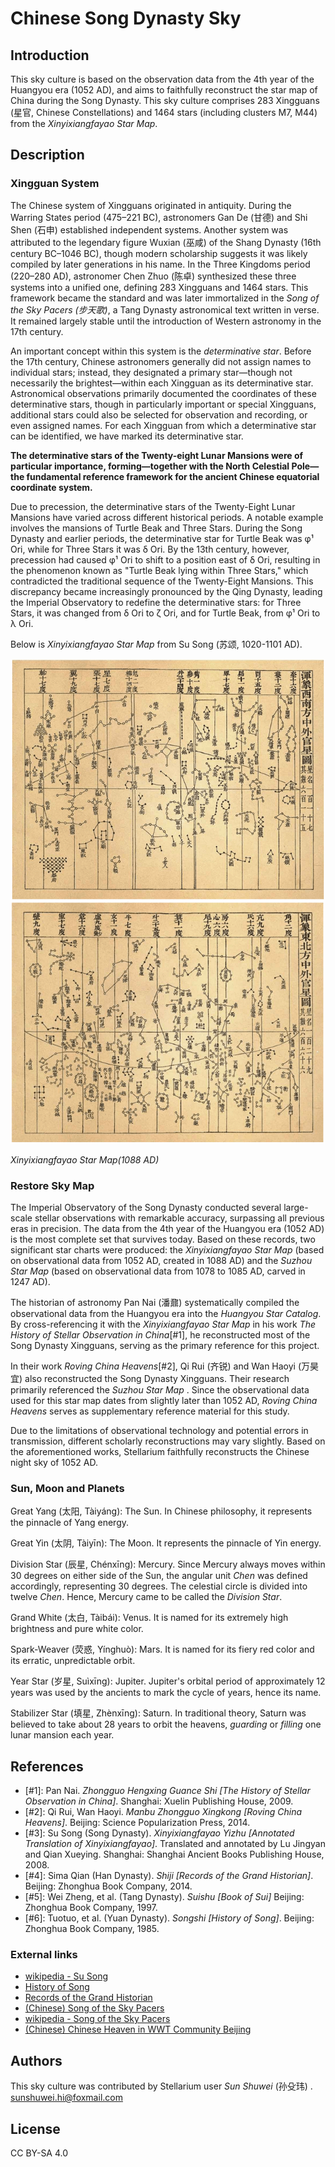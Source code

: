 # Chinese Song Dynasty Sky

## Introduction

This sky culture is based on the observation data from the 4th year of the Huangyou era (1052 AD), and aims to faithfully reconstruct the star map of China during the Song Dynasty. This sky culture comprises 283 Xingguans (星官, Chinese Constellations) and 1464 stars (including clusters M7, M44) from the *Xinyixiangfayao Star Map*. 

## Description

###  Xingguan System

The Chinese system of Xingguans originated in antiquity. During the Warring States period (475–221 BC), astronomers Gan De (甘德) and Shi Shen (石申) established independent systems. Another system was attributed to the legendary figure Wuxian (巫咸) of the Shang Dynasty  (16th century BC–1046 BC), though modern scholarship suggests it was likely compiled by later generations in his name. In the Three Kingdoms period (220–280 AD), astronomer Chen Zhuo (陈卓) synthesized these three systems into a unified one, defining 283 Xingguans and 1464 stars. This framework became the standard and was later immortalized in the *Song of the Sky Pacers (步天歌)*, a Tang Dynasty astronomical text written in verse. It remained largely stable until the introduction of Western astronomy in the 17th century.

An important concept within this system is the *determinative star*. Before the 17th century, Chinese astronomers generally did not assign names to individual stars; instead, they designated a primary star—though not necessarily the brightest—within each Xingguan as its determinative star. Astronomical observations primarily documented the coordinates of these determinative stars, though in particularly important or special Xingguans, additional stars could also be selected for observation and recording, or even assigned names. For each Xingguan from which a determinative star can be identified, we have marked its determinative star.

**The determinative stars of the Twenty-eight Lunar Mansions were of particular importance, forming—together with the North Celestial Pole—the fundamental reference framework for the ancient Chinese equatorial coordinate system.** 

Due to precession, the determinative stars of the Twenty-Eight Lunar Mansions have varied across different historical periods. A notable example involves the mansions of Turtle Beak and Three Stars. During the Song Dynasty and earlier periods, the determinative star for Turtle Beak was φ¹ Ori, while for Three Stars it was δ Ori. By the 13th century, however, precession had caused φ¹ Ori to shift to a position east of δ Ori, resulting in the phenomenon known as "Turtle Beak lying within Three Stars," which contradicted the traditional sequence of the Twenty-Eight Mansions. This discrepancy became increasingly pronounced by the Qing Dynasty, leading the Imperial Observatory to redefine the determinative stars: for Three Stars, it was changed from δ Ori to ζ Ori, and for Turtle Beak, from φ¹ Ori to λ Ori.

Below is *Xinyixiangfayao Star Map* from Su Song (苏颂, 1020-1101 AD).

![](illustrations/xyxfy.png)

*Xinyixiangfayao Star Map(1088 AD)*

### Restore Sky Map

The Imperial Observatory of the Song Dynasty conducted several large-scale stellar observations with remarkable accuracy, surpassing all previous eras in precision. The data from the 4th year of the Huangyou era (1052 AD) is the most complete set that survives today. Based on these records, two significant star charts were produced: the *Xinyixiangfayao Star Map* (based on observational data from 1052 AD, created in 1088 AD) and the *Suzhou Star Map* (based on observational data from 1078 to 1085 AD, carved in 1247 AD).

The historian of astronomy Pan Nai (潘鼐) systematically compiled the observational data from the Huangyou era into the *Huangyou Star Catalog*. By cross-referencing it with the *Xinyixiangfayao Star Map* in his work *The History of Stellar Observation in China*[#1], he reconstructed most of the Song Dynasty Xingguans, serving as the primary reference for this project.

In their work *Roving China Heavens*[#2], Qi Rui (齐锐) and Wan Haoyi (万昊宜) also reconstructed the Song Dynasty Xingguans. Their research primarily referenced the *Suzhou Star Map* . Since the observational data used for this star map dates from slightly later than 1052 AD, *Roving China Heavens* serves as supplementary reference material for this study.

Due to the limitations of observational technology and potential errors in transmission, different scholarly reconstructions may vary slightly. Based on the aforementioned works, Stellarium faithfully reconstructs the Chinese night sky of 1052 AD.

### Sun, Moon and Planets

Great Yang (太阳, Tàiyáng): The Sun. In Chinese philosophy, it represents the pinnacle of Yang energy.

Great Yin (太阴, Tàiyīn): The Moon. It represents the pinnacle of Yin energy.

Division Star (辰星, Chénxīng): Mercury. Since Mercury always moves within 30 degrees on either side of the Sun, the angular unit *Chen* was defined accordingly, representing 30 degrees. The celestial circle is divided into twelve *Chen*. Hence, Mercury came to be called the *Division Star*.

Grand White (太白, Tàibái): Venus. It is named for its extremely high brightness and pure white color.

Spark-Weaver (荧惑, Yínghuò): Mars. It is named for its fiery red color and its erratic, unpredictable orbit.

Year Star (岁星, Suìxīng): Jupiter. Jupiter's orbital period of approximately 12 years was used by the ancients to mark the cycle of years, hence its name.

Stabilizer Star (填星, Zhènxīng): Saturn. In traditional theory, Saturn was believed to take about 28 years to orbit the heavens, *guarding* or *filling* one lunar mansion each year.

## References

 - [#1]: Pan Nai. *Zhongguo Hengxing Guance Shi [The History of Stellar Observation in China]*. Shanghai: Xuelin Publishing House, 2009.
 - [#2]: Qi Rui, Wan Haoyi. *Manbu Zhongguo Xingkong [Roving China Heavens]*. Beijing: Science Popularization Press, 2014.
 - [#3]: Su Song (Song Dynasty). *Xinyixiangfayao Yizhu [Annotated Translation of Xinyixiangfayao]*. Translated and annotated by Lu Jingyan and Qian Xueying. Shanghai: Shanghai Ancient Books Publishing House, 2008.
 - [#4]: Sima Qian (Han Dynasty). *Shiji [Records of the Grand Historian]*. Beijing: Zhonghua Book Company, 2014.
 - [#5]: Wei Zheng, et al. (Tang Dynasty). *Suishu [Book of Sui]* Beijing: Zhonghua Book Company, 1997.
 - [#6]: Tuotuo, et al. (Yuan Dynasty). *Songshi [History of Song]*. Beijing: Zhonghua Book Company, 1985.

### External links

 - [wikipedia - Su Song](https://en.wikipedia.org/wiki/Su_Song)
 - [History of Song](http://chinesenotes.com/songshi.html)
 - [Records of the Grand Historian](http://chinesenotes.com/shiji.html)
 - [(Chinese) Song of the Sky Pacers](https://www.lcsd.gov.hk/CE/Museum/Space/archive/Research/Literature/c_research_literature_9.htm)
 - [wikipedia - Song of the Sky Pacers](https://en.wikipedia.org/wiki/Song_of_the_Sky_Pacers)
 - [(Chinese) Chinese Heaven in WWT Community Beijing](http://wwt.china-vo.org/why/chineseheaven.htm)

## Authors

This sky culture was contributed by Stellarium user *Sun Shuwei* (孙殳玮) . [sunshuwei.hi@foxmail.com](mailto:sunshuwei.hi@foxmail.com)

## License

CC BY-SA 4.0
